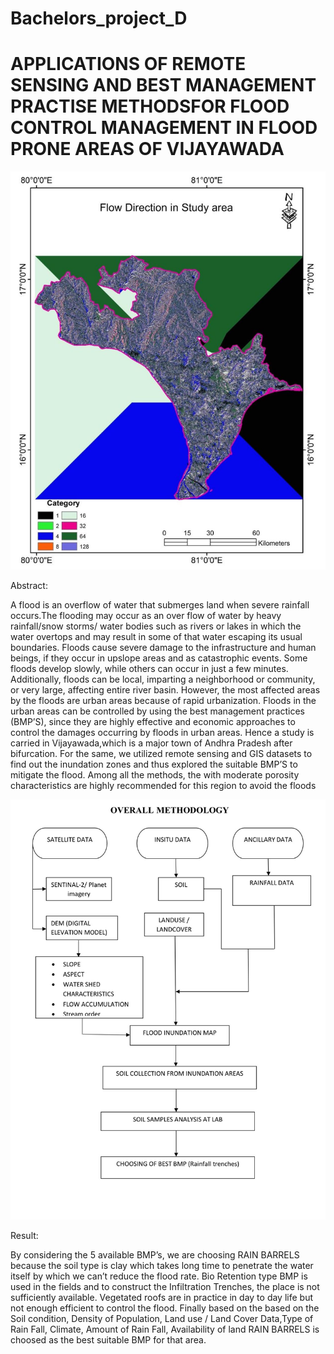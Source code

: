 # Bachelors_project_D

# APPLICATIONS OF REMOTE SENSING AND BEST MANAGEMENT PRACTISE METHODSFOR FLOOD CONTROL MANAGEMENT IN FLOOD PRONE AREAS OF VIJAYAWADA
![logo](images/flow_direction.jpeg)

Abstract:

A flood is an overflow of water that submerges land when severe rainfall occurs.The flooding may occur as an over flow of water by heavy rainfall/snow storms/ water bodies such as rivers or lakes in which the water overtops and may result in some of that water escaping its usual boundaries. Floods cause severe damage to the infrastructure and human beings, if they occur in upslope areas and as catastrophic events. Some floods develop slowly, while others can occur in just 
a few minutes. Additionally, floods can be local, imparting a neighborhood or community, or very large, affecting entire river basin. However, the most affected areas by the floods are urban areas because of rapid urbanization. Floods in the urban areas can be controlled by using the best management practices (BMP’S), since they are highly effective and economic approaches to control the damages occurring by floods in urban areas. Hence a study is carried in Vijayawada,which is a major town of Andhra Pradesh after bifurcation. For the same, we utilized remote sensing and GIS datasets to find out the inundation zones and thus explored the suitable BMP’S to mitigate the flood. Among all the methods, the with moderate porosity characteristics are highly recommended for this region to avoid the floods

![logo](images/_overall_method_flowchat.jpeg)

Result:

By considering the 5 available BMP’s, we are choosing RAIN BARRELS because the soil type is clay which takes long time to penetrate the water itself by which we can’t reduce the flood rate. Bio Retention type BMP is used in the fields and to construct the Infiltration Trenches, the place is not sufficiently available. Vegetated roofs are in practice in day to day life but not enough efficient to control the flood. Finally based on the based on the Soil condition, Density of Population, Land use / Land Cover Data,Type of Rain Fall, Climate, Amount of Rain Fall, Availability of land RAIN BARRELS is choosed as the best suitable BMP for that area.

